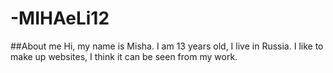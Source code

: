 # -MIHAeLi12
##About me
Hi, my name is Misha. I am 13 years old, I live in Russia.
I like to make up websites, I think it can be seen from my work.
